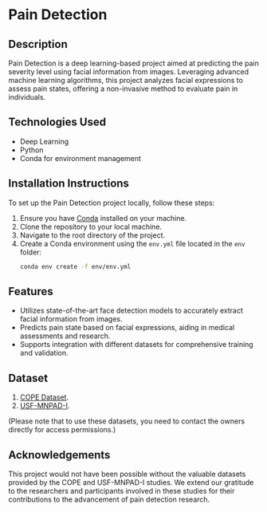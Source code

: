 # Pain Detection

## Description
Pain Detection is a deep learning-based project aimed at predicting the pain severity level using facial information from images. Leveraging advanced machine learning algorithms, this project analyzes facial expressions to assess pain states, offering a non-invasive method to evaluate pain in individuals. 


## Technologies Used
- Deep Learning
- Python
- Conda for environment management


## Installation Instructions
To set up the Pain Detection project locally, follow these steps:

1. Ensure you have [Conda](https://docs.conda.io/projects/conda/en/latest/user-guide/install/index.html) installed on your machine.
2. Clone the repository to your local machine.
3. Navigate to the root directory of the project.
4. Create a Conda environment using the `env.yml` file located in the `env` folder:
   ```bash
   conda env create -f env/env.yml


## Features
- Utilizes state-of-the-art face detection models to accurately extract facial information from images.
- Predicts pain state based on facial expressions, aiding in medical assessments and research.
- Supports integration with different datasets for comprehensive training and validation.


## Dataset
1. [COPE Dataset](https://link.springer.com/chapter/10.1007/978-3-540-47527-9_9).
2. [USF-MNPAD-I](https://www.sciencedirect.com/science/article/pii/S2352340921000809).

(Please note that to use these datasets, you need to contact the owners directly for access permissions.)

## Acknowledgements
This project would not have been possible without the valuable datasets provided by the COPE and USF-MNPAD-I studies. We extend our gratitude to the researchers and participants involved in these studies for their contributions to the advancement of pain detection research.
